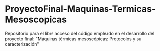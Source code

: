 # ProyectoFinal-Maquinas-Termicas-Mesoscopicas

Repositorio para el libre acceso del código empleado en el desarrollo del proyecto final: "Máquinas térmicas mesoscópicas: Protocolos y su caracterización"
